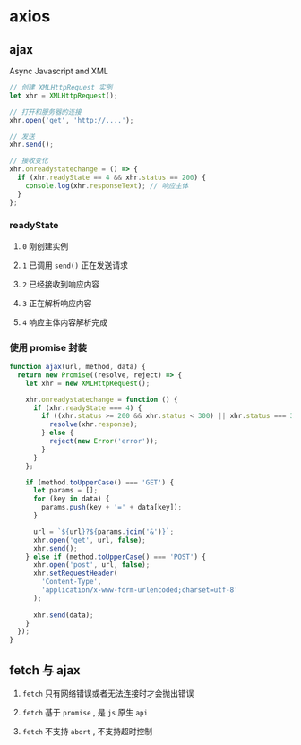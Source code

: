 # axios

## ajax

Async Javascript and XML

```js
// 创建 XMLHttpRequest 实例
let xhr = XMLHttpRequest();

// 打开和服务器的连接
xhr.open('get', 'http://....');

// 发送
xhr.send();

// 接收变化
xhr.onreadystatechange = () => {
  if (xhr.readyState == 4 && xhr.status == 200) {
    console.log(xhr.responseText); // 响应主体
  }
};
```

### readyState

1. `0` 刚创建实例

2. `1` 已调用 `send()` 正在发送请求

3. `2` 已经接收到响应内容

4. `3` 正在解析响应内容

5. `4` 响应主体内容解析完成

### 使用 promise 封装

```js
function ajax(url, method, data) {
  return new Promise((resolve, reject) => {
    let xhr = new XMLHttpRequest();

    xhr.onreadystatechange = function () {
      if (xhr.readyState === 4) {
        if ((xhr.status >= 200 && xhr.status < 300) || xhr.status === 304) {
          resolve(xhr.response);
        } else {
          reject(new Error('error'));
        }
      }
    };

    if (method.toUpperCase() === 'GET') {
      let params = [];
      for (key in data) {
        params.push(key + '=' + data[key]);
      }

      url = `${url}?${params.join('&')}`;
      xhr.open('get', url, false);
      xhr.send();
    } else if (method.toUpperCase() === 'POST') {
      xhr.open('post', url, false);
      xhr.setRequestHeader(
        'Content-Type',
        'application/x-www-form-urlencoded;charset=utf-8'
      );
      
      xhr.send(data);
    }
  });
}
```

## fetch 与 ajax

1. `fetch` 只有网络错误或者无法连接时才会抛出错误

2. `fetch` 基于 `promise` , 是 `js` 原生 `api`

3. `fetch` 不支持 `abort` , 不支持超时控制